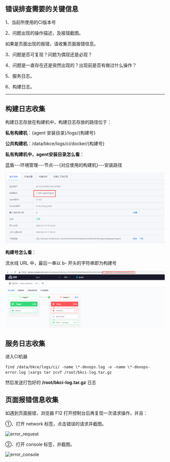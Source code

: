 ## 错误排查需要的关键信息

1、当前所使用的CI版本号

2、问题出现的操作描述，及报错截图。

如果是页面出现的报错，请收集页面报错信息。

3、问题是否可复现？问题为偶现还是必现？

4、问题是一直存在还是突然出现的？出现前是否有做过什么操作？

5、服务日志。

6、构建日志。



---

## 构建日志收集

构建日志存放在构建机中，构建日志存放的路径位于：

**私有构建机**：{agent 安装目录}/logs/{构建号}

**公共构建机**：/data/bkce/logs/ci/docker/{构建号}



**私有构建机中，agent安装目录怎么看**：

蓝盾---环境管理---节点---{对应使用的构建机}---安装路径

![agent安装目录](../../.gitbook/assets/build_log_url.png)

**构建号怎么看**：

流水线 URL 中，最后一串以 b- 开头的字符串即为构建号

![构建号](../../.gitbook/assets/build_id.png)



## 服务日志收集

进入CI机器

```find /data/bkce/logs/ci/ -name \*-devops.log -o -name \*-devops-error.log |xargs tar zcvf /root/bkci-log.tar.gz```

然后发送打包好的 **/root/bkci-log.tar.gz** 日志



## 页面报错信息收集

如遇到页面报错，浏览器 F12 打开控制台后再复现一次请求操作，并且：

①、打开 network 标签，点击错误的请求并截图。

![error_request](../../.gitbook/assets/error_request.png)



②、打开 console 标签，并截图。

![error_console](../../.gitbook/assets/weberror_console.png)

